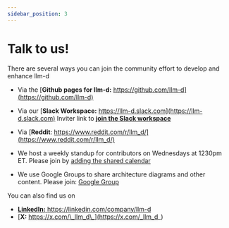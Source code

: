 ```yaml
---
sidebar_position: 3
---
```


# Talk to us!

There are several ways you can join the community effort to develop and enhance llm-d

- Via the [**Github pages for llm-d:** https://github.com/llm-d](https://github.com/llm-d)

- Via our [**Slack Workspace:** https://llm-d.slack.com](https://llm-d.slack.com)
    Inviter link to [**join the Slack workspace**](https://inviter.co/llm-d-slack)

- Via [**Reddit**: https://www.reddit.com/r/llm_d/](https://www.reddit.com/r/llm_d/)
- We host a weekly standup for contributors on Wednesdays at 1230pm ET. Please join by [adding the shared calendar](https://calendar.google.com/calendar/u/0?cid=NzA4ZWNlZDY0NDBjYjBkYzA3NjdlZTNhZTk2NWQ2ZTc1Y2U5NTZlMzA5MzhmYTAyZmQ3ZmU1MDJjMDBhNTRiNEBncm91cC5jYWxlbmRhci5nb29nbGUuY29t)
- We use Google Groups to share architecture diagrams and other content. Please join: [Google Group](https://groups.google.com/g/llm-d-contributors)

You can also find us on

- [**LinkedIn:** https://linkedin.com/company/llm-d ](https://linkedin.com/company/llm-d)
- [**X:** https://x.com/\_llm_d\_](https://x.com/_llm_d_)

